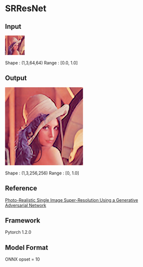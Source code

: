 # SRResNet

## Input

![Input](lenna.png)

Shape : (1,3,64,64)
Range : [0.0, 1.0]

## Output

![Output](output.png)

Shape : (1,3,256,256)
Range : [0, 1.0]

## Reference

[Photo-Realistic Single Image Super-Resolution Using a Generative Adversarial Network](https://github.com/twtygqyy/pytorch-SRResNet)

## Framework

Pytorch 1.2.0

## Model Format

ONNX opset = 10